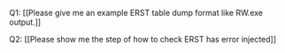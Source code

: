 Q1: [[Please give me an example ERST table dump format like RW.exe output.]]

Q2: [[Please show me the step of how to check ERST has error injected]]

